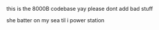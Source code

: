 this is the 8000B codebase yay
please dont add bad stuff
































































she batter on my sea til i power station